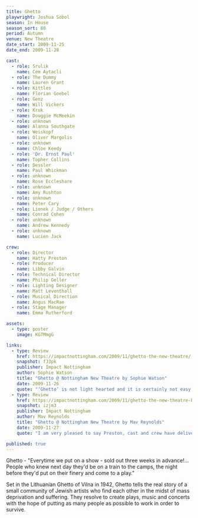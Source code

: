 ```yaml
---
title: Ghetto
playwright: Joshua Sobol
season: In House
season_sort: 80
period: Autumn
venue: New Theatre
date_start: 2009-11-25
date_end: 2009-11-28

cast:
  - role: Srulik
    name: Cem Aytacli
  - role: The Dummy
    name: Lauren Grant
  - role: Kittles
    name: Florian Goebel
  - role: Genz
    name: Will Vickers
  - role: Kruk
    name: Douggie McMeekin
  - role: unknown
    name: Alanna Southgate
  - role: Weiskopf
    name: Oliver Margolis
  - role: unknown
    name: Chloe Keedy
  - role: 'Dr. Ernst Paul' 
    name: Topher Collins
  - role: Dessler
    name: Paul Whickman
  - role: unknown
    name: Rose Eccleshare
  - role: unknown
    name: Amy Rushton
  - role: unknown
    name: Peter Cary
  - role: Lionek / Judge / Others
    name: Conrad Cohen
  - role: unknown
    name: Andrew Kennedy
  - role: unknown
    name: Lucien Jack

crew:
  - role: Director
    name: Hatty Preston
  - role: Producer
    name: Libby Galvin
  - role: Technical Director
    name: Philip Geller
  - role: Lighting Designer
    name: Matt Leventhall
  - role: Musical Direction
    name: Angus MacRae
  - role: Stage Manager
    name: Emma Rutherford

assets:
  - type: poster
    image: KG7MmgG

links:
  - type: Review
    href: https://impactnottingham.com/2009/11/ghetto-the-new-theatre/
    snapshot: fJ3pk
    publisher: Impact Nottingham
    author: Sophie Watson
    title: "Ghetto @ Nottingham New Theatre by Sophie Watson"
    date: 2009-11-26
    quote: "‘Ghetto’ is not light hearted and it is certainly not easy viewing. Rather, it is intelligent, confrontational and thoroughly disconcerting. It is something which will stay with you, long after you have left the theatre."
  - type: Review
    href: https://impactnottingham.com/2009/11/ghetto-the-new-theatre-by-mav-reynolds/
    snapshot: izjm3
    publisher: Impact Nottingham
    author: Mav Reynolds
    title: "Ghetto @ Nottingham New Theatre by Mav Reynolds"
    date: 2009-11-27
    quote: "I am very pleased to say Preston, cast and crew have delivered a fascinating, visually arresting, and thought provoking piece of work. I would wholeheartedly recommend that anyone should go and see this. With all its flaws it finds humanity in a heartless world."

published: true
---
```


Ghetto - "Everytime we put on a show - sold out three weeks in advance!... People who knew next day they'd be on a train to the camps, the night before they'd put on their finery and come to a play."

Set in the Lithuanian Ghetto of Vilna in 1942, Ghetto tells the real story of a small community of Jewish artists who find each other in the midst of mass deprivation and suffering. They resolve to create plays, music and concerts with the hope of putting as many people as possible to work in order to survive.
